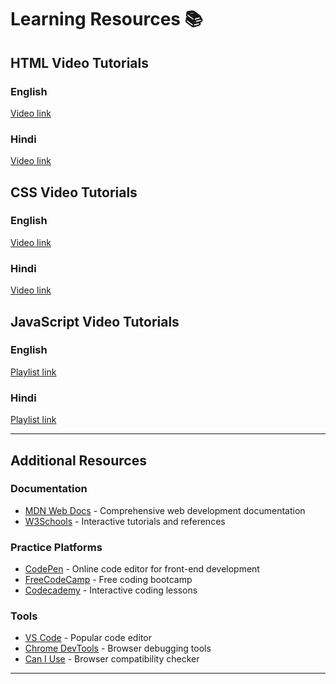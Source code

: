 # Learning Resources 📚

## HTML Video Tutorials

### English
[Video link](https://youtu.be/qz0aGYrrlhU?si=-rcX9dIokzfjYJUJ)

### Hindi
[Video link](https://youtu.be/iVCzmDwIQpA?si=uP-ITYsPCtTPbDy5)

## CSS Video Tutorials

### English
[Video link](https://youtu.be/OXGznpKZ_sA?si=dRCGn8hdkbqKZDP9)

### Hindi  
[Video link](https://youtu.be/MSICFljRcb4?si=S8k9CVdRzm7hlvyz)

## JavaScript Video Tutorials

### English
[Playlist link](https://youtube.com/playlist?list=PLsyeobzWxl7rrvgG7MLNIMSTzVCDZZcT4&si=3HZouB16RB7XSoPc)

### Hindi
[Playlist link](https://youtube.com/playlist?list=PLu71SKxNbfoBuX3f4EOACle2y-tRC5Q37&si=z1_DTgR43l0QiTpI)

---

## Additional Resources

### Documentation
- [MDN Web Docs](https://developer.mozilla.org/en-US/) - Comprehensive web development documentation
- [W3Schools](https://www.w3schools.com/) - Interactive tutorials and references

### Practice Platforms
- [CodePen](https://codepen.io/) - Online code editor for front-end development
- [FreeCodeCamp](https://www.freecodecamp.org/) - Free coding bootcamp
- [Codecademy](https://www.codecademy.com/) - Interactive coding lessons

### Tools
- [VS Code](https://code.visualstudio.com/) - Popular code editor
- [Chrome DevTools](https://developers.google.com/web/tools/chrome-devtools) - Browser debugging tools
- [Can I Use](https://caniuse.com/) - Browser compatibility checker

---
